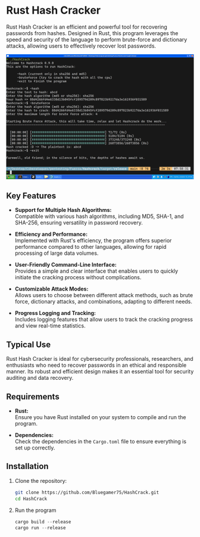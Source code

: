 # Rust Hash Cracker

Rust Hash Cracker is an efficient and powerful tool for recovering passwords from hashes. Designed in Rust, this program leverages the speed and security of the language to perform brute-force and dictionary attacks, allowing users to effectively recover lost passwords.

![Rust Hash Cracker Example](media/HashCrackprueba.png)

## Key Features

- **Support for Multiple Hash Algorithms:**  
  Compatible with various hash algorithms, including MD5, SHA-1, and SHA-256, ensuring versatility in password recovery.

- **Efficiency and Performance:**  
  Implemented with Rust's efficiency, the program offers superior performance compared to other languages, allowing for rapid processing of large data volumes.

- **User-Friendly Command-Line Interface:**  
  Provides a simple and clear interface that enables users to quickly initiate the cracking process without complications.

- **Customizable Attack Modes:**  
  Allows users to choose between different attack methods, such as brute force, dictionary attacks, and combinations, adapting to different needs.

- **Progress Logging and Tracking:**  
  Includes logging features that allow users to track the cracking progress and view real-time statistics.

## Typical Use

Rust Hash Cracker is ideal for cybersecurity professionals, researchers, and enthusiasts who need to recover passwords in an ethical and responsible manner. Its robust and efficient design makes it an essential tool for security auditing and data recovery.

## Requirements

- **Rust:**  
  Ensure you have Rust installed on your system to compile and run the program.

- **Dependencies:**  
  Check the dependencies in the `Cargo.toml` file to ensure everything is set up correctly.

## Installation

1. Clone the repository:

   ```bash
   git clone https://github.com/Bluegamer75/HashCrack.git
   cd HashCrack

2. Run the program

    ```rust
    cargo build --release
    cargo run --release
